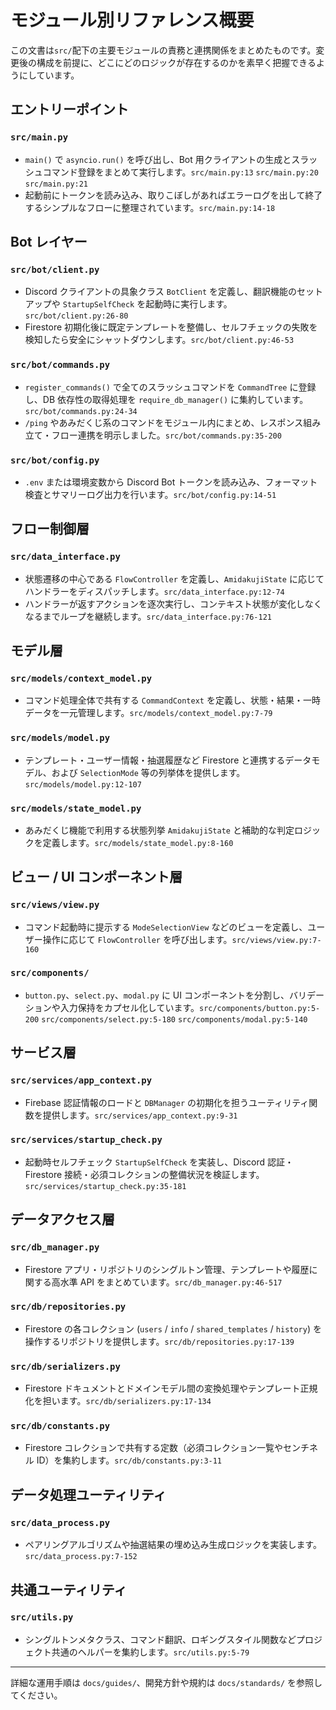 # モジュール別リファレンス概要

この文書は`src/`配下の主要モジュールの責務と連携関係をまとめたものです。変更後の構成を前提に、どこにどのロジックが存在するのかを素早く把握できるようにしています。

## エントリーポイント

### `src/main.py`
- `main()` で `asyncio.run()` を呼び出し、Bot 用クライアントの生成とスラッシュコマンド登録をまとめて実行します。`src/main.py:13` `src/main.py:20` `src/main.py:21`
- 起動前にトークンを読み込み、取りこぼしがあればエラーログを出して終了するシンプルなフローに整理されています。`src/main.py:14-18`

## Bot レイヤー

### `src/bot/client.py`
- Discord クライアントの具象クラス `BotClient` を定義し、翻訳機能のセットアップや `StartupSelfCheck` を起動時に実行します。`src/bot/client.py:26-80`
- Firestore 初期化後に既定テンプレートを整備し、セルフチェックの失敗を検知したら安全にシャットダウンします。`src/bot/client.py:46-53`

### `src/bot/commands.py`
- `register_commands()` で全てのスラッシュコマンドを `CommandTree` に登録し、DB 依存性の取得処理を `require_db_manager()` に集約しています。`src/bot/commands.py:24-34`
- `/ping` やあみだくじ系のコマンドをモジュール内にまとめ、レスポンス組み立て・フロー連携を明示しました。`src/bot/commands.py:35-200`

### `src/bot/config.py`
- `.env` または環境変数から Discord Bot トークンを読み込み、フォーマット検査とサマリーログ出力を行います。`src/bot/config.py:14-51`

## フロー制御層

### `src/data_interface.py`
- 状態遷移の中心である `FlowController` を定義し、`AmidakujiState` に応じてハンドラーをディスパッチします。`src/data_interface.py:12-74`
- ハンドラーが返すアクションを逐次実行し、コンテキスト状態が変化しなくなるまでループを継続します。`src/data_interface.py:76-121`

## モデル層

### `src/models/context_model.py`
- コマンド処理全体で共有する `CommandContext` を定義し、状態・結果・一時データを一元管理します。`src/models/context_model.py:7-79`

### `src/models/model.py`
- テンプレート・ユーザー情報・抽選履歴など Firestore と連携するデータモデル、および `SelectionMode` 等の列挙体を提供します。`src/models/model.py:12-107`

### `src/models/state_model.py`
- あみだくじ機能で利用する状態列挙 `AmidakujiState` と補助的な判定ロジックを定義します。`src/models/state_model.py:8-160`

## ビュー / UI コンポーネント層

### `src/views/view.py`
- コマンド起動時に提示する `ModeSelectionView` などのビューを定義し、ユーザー操作に応じて `FlowController` を呼び出します。`src/views/view.py:7-160`

### `src/components/`
- `button.py`、`select.py`、`modal.py` に UI コンポーネントを分割し、バリデーションや入力保持をカプセル化しています。`src/components/button.py:5-200` `src/components/select.py:5-180` `src/components/modal.py:5-140`

## サービス層

### `src/services/app_context.py`
- Firebase 認証情報のロードと `DBManager` の初期化を担うユーティリティ関数を提供します。`src/services/app_context.py:9-31`

### `src/services/startup_check.py`
- 起動時セルフチェック `StartupSelfCheck` を実装し、Discord 認証・Firestore 接続・必須コレクションの整備状況を検証します。`src/services/startup_check.py:35-181`

## データアクセス層

### `src/db_manager.py`
- Firestore アプリ・リポジトリのシングルトン管理、テンプレートや履歴に関する高水準 API をまとめています。`src/db_manager.py:46-517`

### `src/db/repositories.py`
- Firestore の各コレクション (`users` / `info` / `shared_templates` / `history`) を操作するリポジトリを提供します。`src/db/repositories.py:17-139`

### `src/db/serializers.py`
- Firestore ドキュメントとドメインモデル間の変換処理やテンプレート正規化を担います。`src/db/serializers.py:17-134`

### `src/db/constants.py`
- Firestore コレクションで共有する定数（必須コレクション一覧やセンチネル ID）を集約します。`src/db/constants.py:3-11`

## データ処理ユーティリティ

### `src/data_process.py`
- ペアリングアルゴリズムや抽選結果の埋め込み生成ロジックを実装します。`src/data_process.py:7-152`

## 共通ユーティリティ

### `src/utils.py`
- シングルトンメタクラス、コマンド翻訳、ロギングスタイル関数などプロジェクト共通のヘルパーを集約します。`src/utils.py:5-79`

---
詳細な運用手順は `docs/guides/`、開発方針や規約は `docs/standards/` を参照してください。

